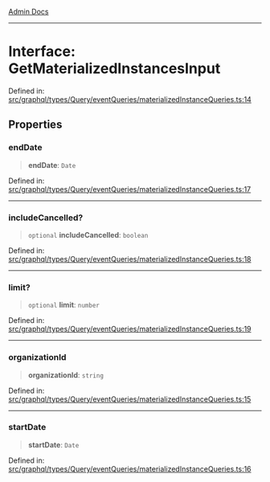 [Admin Docs](/)

***

# Interface: GetMaterializedInstancesInput

Defined in: [src/graphql/types/Query/eventQueries/materializedInstanceQueries.ts:14](https://github.com/gautam-divyanshu/talawa-api/blob/22f85ff86fcf5f38b53dcdb9fe90ab33ea32d944/src/graphql/types/Query/eventQueries/materializedInstanceQueries.ts#L14)

## Properties

### endDate

> **endDate**: `Date`

Defined in: [src/graphql/types/Query/eventQueries/materializedInstanceQueries.ts:17](https://github.com/gautam-divyanshu/talawa-api/blob/22f85ff86fcf5f38b53dcdb9fe90ab33ea32d944/src/graphql/types/Query/eventQueries/materializedInstanceQueries.ts#L17)

***

### includeCancelled?

> `optional` **includeCancelled**: `boolean`

Defined in: [src/graphql/types/Query/eventQueries/materializedInstanceQueries.ts:18](https://github.com/gautam-divyanshu/talawa-api/blob/22f85ff86fcf5f38b53dcdb9fe90ab33ea32d944/src/graphql/types/Query/eventQueries/materializedInstanceQueries.ts#L18)

***

### limit?

> `optional` **limit**: `number`

Defined in: [src/graphql/types/Query/eventQueries/materializedInstanceQueries.ts:19](https://github.com/gautam-divyanshu/talawa-api/blob/22f85ff86fcf5f38b53dcdb9fe90ab33ea32d944/src/graphql/types/Query/eventQueries/materializedInstanceQueries.ts#L19)

***

### organizationId

> **organizationId**: `string`

Defined in: [src/graphql/types/Query/eventQueries/materializedInstanceQueries.ts:15](https://github.com/gautam-divyanshu/talawa-api/blob/22f85ff86fcf5f38b53dcdb9fe90ab33ea32d944/src/graphql/types/Query/eventQueries/materializedInstanceQueries.ts#L15)

***

### startDate

> **startDate**: `Date`

Defined in: [src/graphql/types/Query/eventQueries/materializedInstanceQueries.ts:16](https://github.com/gautam-divyanshu/talawa-api/blob/22f85ff86fcf5f38b53dcdb9fe90ab33ea32d944/src/graphql/types/Query/eventQueries/materializedInstanceQueries.ts#L16)
